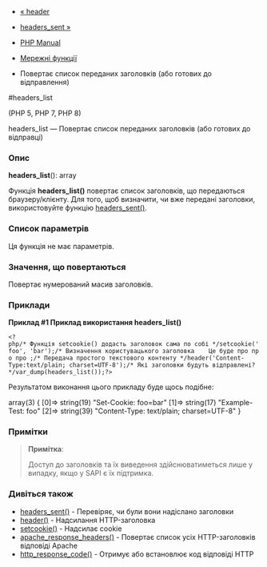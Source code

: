 - [« header](function.header.md)
- [headers_sent »](function.headers-sent.md)

- [PHP Manual](index.md)
- [Мережні функції](ref.network.md)
- Повертає список переданих заголовків (або готових до відправлення)

#headers_list

(PHP 5, PHP 7, PHP 8)

headers_list — Повертає список переданих заголовків (або готових до
відправці)

### Опис

**headers_list**(): array

Функція **headers_list()** повертає список заголовків, що передаються
браузеру/клієнту. Для того, щоб визначити, чи вже передані
заголовки, використовуйте функцію
[headers_sent()](function.headers-sent.md).

### Список параметрів

Ця функція не має параметрів.

### Значення, що повертаються

Повертає нумерований масив заголовків.

### Приклади

**Приклад #1 Приклад використання **headers_list()****

` <?php/* Функція setcookie() додасть заголовок сама по собі */setcookie('foo', 'bar');/* Визначення користувацького заголовка    Це буде про про про ;/* Передача простого текстового контенту */header('Content-Type:text/plain; charset=UTF-8');/* Які заголовки будуть відправлені? */var_dump(headers_list());?> `

Результатом виконання цього прикладу буде щось подібне:

array(3) {
[0]=>
string(19) "Set-Cookie: foo=bar"
[1]=>
string(17) "Example-Test: foo"
[2]=>
string(39) "Content-Type: text/plain; charset=UTF-8"
}

### Примітки

> **Примітка**:
>
> Доступ до заголовків та їх виведення здійснюватиметься лише у випадку,
> якщо у SAPI є їх підтримка.

### Дивіться також

- [headers_sent()](function.headers-sent.md) - Перевіряє, чи були вони
надіслано заголовки
- [header()](function.header.md) - Надсилання HTTP-заголовка
- [setcookie()](function.setcookie.md) - Надсилає cookie
- [apache_response_headers()](function.apache-response-headers.md) -
Повертає список усіх HTTP-заголовків відповіді Apache
- [http_response_code()](function.http-response-code.md) - Отримує
або встановлює код відповіді HTTP
